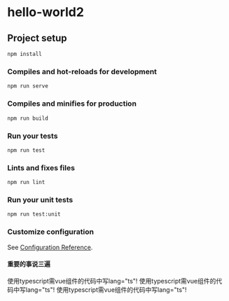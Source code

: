 # hello-world2

## Project setup
```
npm install
```

### Compiles and hot-reloads for development
```
npm run serve
```

### Compiles and minifies for production
```
npm run build
```

### Run your tests
```
npm run test
```

### Lints and fixes files
```
npm run lint
```

### Run your unit tests
```
npm run test:unit
```

### Customize configuration
See [Configuration Reference](https://cli.vuejs.org/config/).

#### 重要的事说三遍
使用typescript需vue组件的代码中写lang="ts"!
使用typescript需vue组件的代码中写lang="ts"!
使用typescript需vue组件的代码中写lang="ts"!
